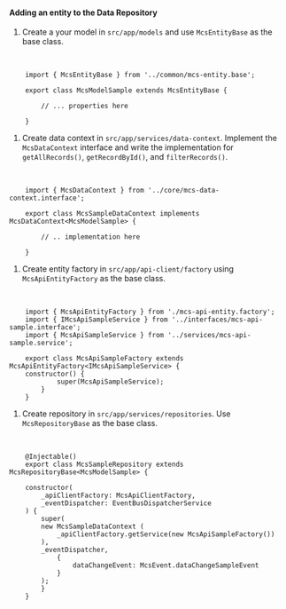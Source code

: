 #### Adding an entity to the Data Repository

1. Create a your model in `src/app/models` and use `McsEntityBase` as the base class.
<br/>

        import { McsEntityBase } from '../common/mcs-entity.base';

        export class McsModelSample extends McsEntityBase {

            // ... properties here

        }

1. Create data context in `src/app/services/data-context`. Implement the `McsDataContext` interface and write the implementation for `getAllRecords()`, `getRecordById()`, and `filterRecords()`. 
<br/>

        import { McsDataContext } from '../core/mcs-data-context.interface';
        
        export class McsSampleDataContext implements McsDataContext<McsModelSample> {
            
            // .. implementation here
        
        }

1. Create entity factory in `src/app/api-client/factory` using `McsApiEntityFactory` as the base class.
<br/>

        import { McsApiEntityFactory } from './mcs-api-entity.factory';
        import { IMcsApiSampleService } from '../interfaces/mcs-api-sample.interface';
        import { McsApiSampleService } from '../services/mcs-api-sample.service';

        export class McsApiSampleFactory extends McsApiEntityFactory<IMcsApiSampleService> {
        constructor() {
                super(McsApiSampleService);
            }
        }


1. Create repository in `src/app/services/repositories`. Use `McsRepositoryBase` as the base class. 
<br/>

        @Injectable()
        export class McsSampleRepository extends McsRepositoryBase<McsModelSample> {

        constructor(
            _apiClientFactory: McsApiClientFactory,
            _eventDispatcher: EventBusDispatcherService
        ) {
            super(
            new McsSampleDataContext (
                _apiClientFactory.getService(new McsApiSampleFactory())
            ),
            _eventDispatcher,
                {
                    dataChangeEvent: McsEvent.dataChangeSampleEvent
                }
            );
            }
        }   
